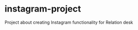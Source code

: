 instagram-project
=================

Project about creating Instagram functionality for Relation desk
